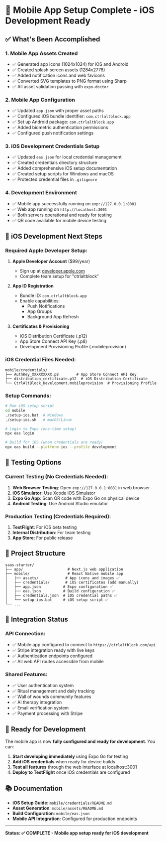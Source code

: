 # 📱 Mobile App Setup Complete - iOS Development Ready

## ✅ What's Been Accomplished

### **1. Mobile App Assets Created**
- ✅ Generated app icons (1024x1024) for iOS and Android
- ✅ Created splash screen assets (1284x2778)
- ✅ Added notification icons and web favicons
- ✅ Converted SVG templates to PNG format using Sharp
- ✅ All asset validation passing with `expo-doctor`

### **2. Mobile App Configuration**
- ✅ Updated `app.json` with proper asset paths
- ✅ Configured iOS bundle identifier: `com.ctrlaltblock.app`
- ✅ Set up Android package: `com.ctrlaltblock.app`
- ✅ Added biometric authentication permissions
- ✅ Configured push notification settings

### **3. iOS Development Credentials Setup**
- ✅ Updated `eas.json` for local credential management
- ✅ Created credentials directory structure
- ✅ Added comprehensive iOS setup documentation
- ✅ Created setup scripts for Windows and macOS
- ✅ Protected credential files in `.gitignore`

### **4. Development Environment**
- ✅ Mobile app successfully running on `exp://127.0.0.1:8081`
- ✅ Web app running on `http://localhost:3001`
- ✅ Both servers operational and ready for testing
- ✅ QR code available for mobile device testing

## 🍎 iOS Development Next Steps

### **Required Apple Developer Setup:**

1. **Apple Developer Account** ($99/year)
   - Sign up at [developer.apple.com](https://developer.apple.com)
   - Complete team setup for "ctrlaltblock"

2. **App ID Registration**
   - Bundle ID: `com.ctrlaltblock.app`
   - Enable capabilities:
     - Push Notifications
     - App Groups
     - Background App Refresh

3. **Certificates & Provisioning**
   - iOS Distribution Certificate (.p12)
   - App Store Connect API Key (.p8)
   - Development Provisioning Profile (.mobileprovision)

### **iOS Credential Files Needed:**
```
mobile/credentials/
├── AuthKey_XXXXXXXXX.p8        # App Store Connect API Key
├── distribution_certificate.p12  # iOS Distribution Certificate  
└── CtrlAltBlock_Development.mobileprovision  # Provisioning Profile
```

### **Setup Commands:**
```bash
# Run iOS setup script
cd mobile
./setup-ios.bat  # Windows
./setup-ios.sh   # macOS/Linux

# Login to Expo (one-time setup)
npx eas login

# Build for iOS (when credentials are ready)
npx eas build --platform ios --profile development
```

## 🧪 Testing Options

### **Current Testing (No Credentials Needed):**
1. **Web Browser Testing**: Open `exp://127.0.0.1:8081` in web browser
2. **iOS Simulator**: Use Xcode iOS Simulator 
3. **Expo Go App**: Scan QR code with Expo Go on physical device
4. **Android Testing**: Use Android Studio emulator

### **Production Testing (Credentials Required):**
1. **TestFlight**: For iOS beta testing
2. **Internal Distribution**: For team testing
3. **App Store**: For public release

## 📁 Project Structure

```
saas-starter/
├── app/                    # Next.js web application
├── mobile/                 # React Native mobile app
│   ├── assets/            # App icons and images ✅
│   ├── credentials/       # iOS certificates (add manually)
│   ├── app.json          # Expo configuration ✅
│   ├── eas.json          # Build configuration ✅
│   ├── credentials.json  # iOS credential paths ✅
│   └── setup-ios.bat     # iOS setup script ✅
└── ...
```

## 🔗 Integration Status

### **API Connection:**
- ✅ Mobile app configured to connect to `https://ctrlaltblock.com/api`
- ✅ Stripe integration ready with live keys
- ✅ Authentication endpoints configured
- ✅ All web API routes accessible from mobile

### **Shared Features:**
- ✅ User authentication system
- ✅ Ritual management and daily tracking
- ✅ Wall of wounds community features
- ✅ AI therapy integration
- ✅ Email verification system
- ✅ Payment processing with Stripe

## 🚀 Ready for Development

The mobile app is now **fully configured and ready for development**. You can:

1. **Start developing immediately** using Expo Go for testing
2. **Add iOS credentials** when ready for device builds
3. **Test all features** through the web interface at localhost:3001
4. **Deploy to TestFlight** once iOS credentials are configured

## 📚 Documentation

- **iOS Setup Guide**: `mobile/credentials/README.md`
- **Asset Generation**: `mobile/assets/README.md`
- **Build Configuration**: `mobile/eas.json`
- **Mobile API Integration**: Configured for production endpoints

---

**Status: ✅ COMPLETE - Mobile app setup ready for iOS development**
